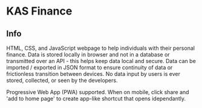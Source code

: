 # KAS Finance

## Info

HTML, CSS, and JavaScript webpage to help individuals with their personal finance. Data is stored locally in browser and not in a database or transmitted over an API - this helps keep data local and secure. Data can be imported / exported in JSON format to ensure continuity of data or frictionless transition between devices. No data input by users is ever stored, collected, or seen by the developers.

Progressive Web App (PWA) supported. When on mobile, click share and 'add to home page' to create app-like shortcut that opens idependantly.